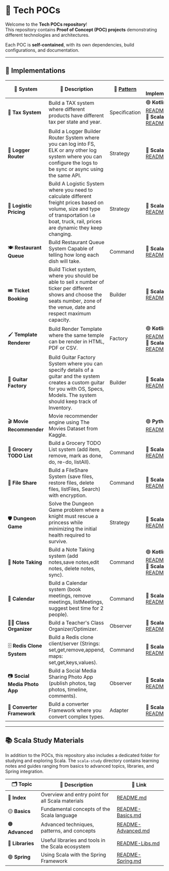 # 🚀 Tech POCs

Welcome to the **Tech POCs repository**!  
This repository contains **Proof of Concept (POC) projects** demonstrating different technologies and architectures.

Each POC is **self-contained**, with its own dependencies, build configurations, and documentation.

---

## 📌 Implementations

| 🧩 System                     | 📄 Description                                                                                                                                                                              | 📘 [Pattern](https://refactoring.guru/) | 🛠️ Implementations                                                                                                            |
|-------------------------------|---------------------------------------------------------------------------------------------------------------------------------------------------------------------------------------------|-----------------------------------------|--------------------------------------------------------------------------------------------------------------------------------|
| 🎯 **Tax System**             | Build a TAX system where different products have different tax per state and year.                                                                                                          | Specification                           | 🟢 **Kotlin**📘 [README](kotlin/tax-system/README.md)<br>🔵 **Scala 3**📘 [README](scala-3/tax-system/README.md)               |
| 🧭 **Logger Router**          | Build a Logger Builder Router System where you can log into FS, ELK or any other log system where you can configure the logs to be sync or async using the same API.                        | Strategy                                | 🔵 **Scala 3**📘 [README](scala-3/logger-router/README.md)                                                                     |
| 🚚 **Logistic Pricing**       | Build A Logistic System where you need to calculate different freight prices based on volume, size and type of transportation i.e boat, truck, rail, prices are dynamic they keep changing. | Strategy                                | 🔵 **Scala 3**📘 [README](scala-3/logistic-pricing/README.md)                                                                  |
| 🍽 **Restaurant Queue**       | Build Restaurant Queue System Capable of telling how long each dish will take.                                                                                                              | Command                                 | 🔵 **Scala 3**📘 [README](scala-3/restaurant-queue/README.md)                                                                  |
| 🎟 **Ticket Booking**         | Build Ticket system, where you should be able to sell x number of ticker per different shows and choose the seats number, zone of the venue, date and respect maximum capacity.             | Builder                                 | 🔵 **Scala 3**📘 [README](scala-3/ticket-booking/README.md)                                                                    |
| 🖌️ **Template Renderer**     | Build Render Template where the same temple can be render in HTML, PDF or CSV.                                                                                                              | Factory                                 | 🟢 **Kotlin**📘 [README](kotlin/template-renderer/README.md)<br>🔵 **Scala 3**📘 [README](scala-3/template-renderer/README.md) |
| 🎸 **Guitar Factory**         | Build Guitar Factory System where you can specify details of a guitar and the system creates a custom guitar for you with OS, Specs, Models. The system should keep track of Inventory.     | Builder                                 | 🔵 **Scala 3**📘 [README](scala-3/guitar-factory/README.md)                                                                    |
| 🎬 **Movie Recommender**      | Movie recommender engine using The Movies Dataset from Kaggle.                                                                                                                              |                                         | 🟢 **Python**📘 [README](python/movie-recommender/README.md)                                                                   |
| 🛒 **Grocery TODO List**      | Build a Grocery TODO List system (add item, remove, mark as done, do, re-do, listAll).                                                                                                      | Command                                 | 🔵 **Scala 3**📘 [README](scala-3/grocery-todo-list/README.md)                                                                 |
| 📂 **File Share**             | Build a FileShare System (save files, restore files, delete files, listFiles, Search) with encryption.                                                                                      | Command                                 | 🔵 **Scala 3**📘 [README](scala-3/file-share/README.md)                                                                        |
| 🛡️ **Dungeon Game**          | Solve the Dungeon Game problem where a knight must rescue a princess while minimizing the initial health required to survive.                                                               | Strategy                                | 🔵 **Scala 3**📘 [README](scala-3/dungeon-game/README.md)                                                                      |
| 📝 **Note Taking**            | Build a Note Taking system (add notes,save notes,edit notes, delete notes, sync).                                                                                                           | Command                                 | 🟢 **Kotlin**📘 [README](kotlin/note-taking/README.md)<br>🔵 **Scala 3**📘 [README](scala-3/note-taking/README.md)            |
| 📅 **Calendar**               | Build a Calendar system (book meetings, remove meetings, listMeetings, suggest best time for 2 people).                                                                                     | Command                                 | 🔵 **Scala 3**📘 [README](scala-3/calendar/README.md)                                                                          |
| 👨‍🏫 **Class Organizer**     | Build a Teacher's Class Organizer/Optimizer.                                                                                                                                                | Observer                                | 🔵 **Scala 3**📘 [README](scala-3/class-organizer/README.md)                                                                   |
| 🗄️ **Redis Clone System**    | Build a Redis clone client/server (Strings: set,get,remove,append, maps: set,get,keys,values).                                                                                              | Command                                 | 🔵 **Scala 3**📘 [README](scala-3/redis-clone/README.md)                                                                       |
| 📷 **Social Media Photo App** | Build a Social Media Sharing Photo App (publish photos, tag photos, timeline, comments).                                                                                                    | Observer                                | 🔵 **Scala 3**📘 [README](scala-3/social-media-photo-app/README.md)                                                            |
| 🔄 **Converter Framework**    | Build a converter Framework where you convert complex types.                                                                                                                                | Adapter                                 | 🔵 **Scala 3**📘 [README](scala-3/converter-framework/README.md)                                                               |

---

## 📚 Scala Study Materials

In addition to the POCs, this repository also includes a dedicated folder for studying and exploring Scala. The
`scala-study` directory contains learning notes and guides ranging from basics to advanced topics, libraries, and Spring
integration.

| 🗂️ Topic        | 📄 Description                                    | 🔗 Link                                              |
|------------------|---------------------------------------------------|------------------------------------------------------|
| 📘 **Index**     | Overview and entry point for all Scala materials  | [README.md](scala-study/README.md)                   |
| 🟡 **Basics**    | Fundamental concepts of the Scala language        | [README-Basics.md](scala-study/README-Basics.md)     |
| 🟠 **Advanced**  | Advanced techniques, patterns, and concepts       | [README-Advanced.md](scala-study/README-Advanced.md) |
| 🔵 **Libraries** | Useful libraries and tools in the Scala ecosystem | [README-Libs.md](scala-study/README-Libs.md)         |
| 🟢 **Spring**    | Using Scala with the Spring Framework             | [README-Spring.md](scala-study/README-Spring.md)     |
